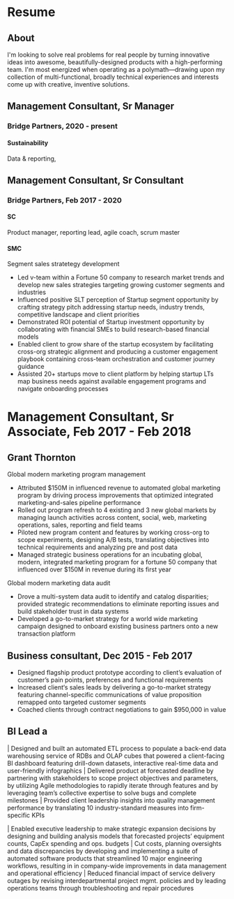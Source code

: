 # Resume

## About

I'm looking to solve real problems for real people by turning innovative ideas into awesome, beautifully-designed products with a high-performing team. I'm most energized when operating as a polymath—drawing upon my collection of multi-functional, broadly technical experiences and interests come up with creative, inventive solutions.





## Management Consultant, Sr Manager
### Bridge Partners, 2020 - present

#### Sustainability
Data & reporting, 

## Management Consultant, Sr Consultant
### Bridge Partners, Feb 2017 - 2020
#### SC
Product manager, reporting lead, agile coach, scrum master


#### SMC
Segment sales stratetegy development
- Led v-team within a Fortune 50 company to research market trends and develop new sales strategies targeting growing customer segments and industries
- Influenced positive SLT perception of Startup segment opportunity by crafting strategy pitch addressing startup needs, industry trends, competitive landscape and client priorities
- Demonstrated ROI potential of Startup investment opportunity by collaborating with financial SMEs to build research-based financial models
- Enabled client to grow share of the startup ecosystem by facilitating cross-org strategic alignment and producing a customer engagement playbook containing cross-team orchestration and customer journey guidance
- Assisted 20+ startups move to client platform by helping startup LTs map business needs against available engagement programs and navigate onboarding processes

# Management Consultant, Sr Associate, Feb 2017 - Feb 2018
## Grant Thornton
Global modern marketing program management
- Attributed $150M in influenced revenue to automated global marketing program by driving process improvements that optimized integrated marketing-and-sales pipeline performance
- Rolled out program refresh to 4 existing and 3 new global markets by managing launch activities across content, social, web, marketing operations, sales, reporting and field teams
- Piloted new program content and features by working cross-org to scope experiments, designing A/B tests, translating objectives into technical requirements and analyzing pre and post data
- Managed strategic business operations for an incubating global, modern, integrated marketing program for a fortune 50 company that influenced over $150M in revenue during its first year



Global modern marketing data audit
- Drove a multi-system data audit to identify and catalog disparities; provided strategic recommendations to eliminate reporting issues and build stakeholder trust in data systems
- Developed a go-to-market strategy for a world wide marketing campaign designed to onboard existing business partners onto a new transaction platform



## Business consultant, Dec 2015 - Feb 2017
- Designed flagship product prototype according to client’s evaluation of customer’s pain points, preferences and functional requirements
- Increased client‘s sales leads by delivering a go-to-market strategy featuring channel-specific  communications of value proposition remapped onto targeted customer segments
- Coached clients through contract negotiations to gain $950,000 in value





## BI Lead a
| Designed and built an automated ETL process to populate a back-end data warehousing service of RDBs and OLAP cubes that powered a client-facing BI dashboard featuring drill-down datasets, interactive real-time data and user-friendly infographics
| Delivered product at forecasted deadline by partnering with stakeholders to scope project objectives and parameters, by utilizing Agile methodologies to rapidly iterate through features and by leveraging team’s collective expertise to solve bugs and complete milestones
| Provided client leadership insights into quality management performance by translating 10 industry-standard measures into firm-specific KPIs 



| Enabled executive leadership to make strategic expansion decisions by designing and building analysis models that forecasted projects’ equipment counts, CapEx spending and ops. budgets
| Cut costs, planning oversights and data discrepancies by developing and implementing a suite of automated software products that streamlined 10 major engineering workflows, resulting in in company-wide improvements in data management and operational efficiency 
| Reduced financial impact of service delivery outages by revising interdepartmental project mgmt. policies and by leading operations teams through troubleshooting and repair procedures
